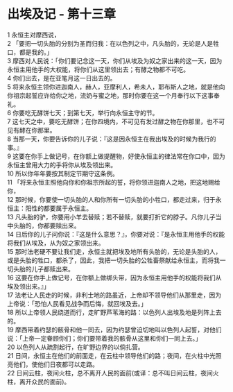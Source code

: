 # 出埃及记 - 第十三章
  
 1 永恒主对摩西说，  
 2 「要把一切头胎的分别为圣而归我：在以色列之中，凡头胎的，无论是人是牲口，都是我的。」  
 3 摩西对人民说：「你们要记念这一天，你们从埃及为奴之家出来的这一天，因为永恒主用他手的大权能，将你们从这里领出去；有酵之物都不可吃。  
 4 你们出去，是在亚笔月这一日出去的。  
 5 将来永恒主领你进迦南人，赫人，亚摩利人，希未人，耶布斯人之地，就是他向你祖宗起誓应许给你之地，流奶与蜜之地，那时你要在这一个月奉行以下这事奉礼。  
 6 你要吃无酵饼七天；到第七天，举行向永恒主守的节。  
 7 这七天之中，要吃无酵饼；在你四境内，不可见有发过酵之物在你那里，也不可见有酵在你那里。  
 8 当那一天，你要告诉你的儿子说：『这是因永恒主在我出埃及的时候为我行的事。』  
 9 这要在你手上做记号，在你额上做提醒物，好使永恒主的律法常在你口中，因为永恒主曾用大力的手将你从埃及领出来。  
 10 所以你年年要按其制定节期守这条例。  
 11 「将来永恒主照他向你和你祖宗所起的誓，将你领进迦南人之地，把这地赐给你，  
 12 那时候，你要使一切头胎的人和你所有一切头胎的小牲口，都走过来，归于永恒主：阳性的都要属于永恒主。  
 13 凡头胎的驴，你要用小羊去替赎；若不替赎，就要打折它的脖子。凡你儿子当中头胎的，你都要赎出来。  
 14 日后你的儿子问你说：『这是什么意思？』，你要对说：『是永恒主用他手的权能将我们从埃及，从为奴之家领出来。  
 15 那时法老硬不要让我们走，永恒主就把埃及地所有头胎的，无论是头胎的人，或是头胎的牲口，都杀了，因此，我把一切头胎的公牲畜祭献给永恒主，而将我一切头胎的儿子都赎出来。  
 16 这要在你手上做记号，在你额上做绑头带，因为永恒主用他手的权能将我们从埃及领出来。』」  
 17 法老让人民走的时候，非利士地的路虽近，上帝却不领导他们从那里走，因为上帝说：「恐怕人民看见战争而后悔，就回埃及去。」  
 18 所以上帝领人民绕道而行，走旷野芦苇海的路：以色列人出埃及地是列阵上去的。  
 19 摩西带着约瑟的骸骨和他一同去，因为约瑟曾迫切地叫以色列人起誓，对他们说：「上帝一定眷顾你们；你们要带着我的骸骨从这里和你们一同上去。」  
 20 以色列人从疏割起行，在旷野边界的以倘扎营。  
 21 日间，永恒主在他们的前面走，在云柱中领导他们的路；夜间，在火柱中光照亮他们，使他们日夜都可以走路。  
 22 日间云柱，夜间火柱，总不离开人民的面前(或译：总不叫日间云柱，夜间火柱，离开众民的面前)。